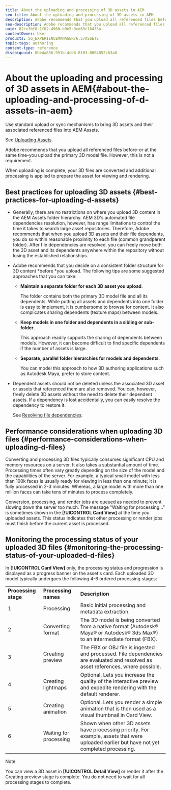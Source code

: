 ```yaml
---
title: About the uploading and processing of 3D assets in AEM
seo-title: About the uploading and processing of 3D assets in AEM
description: Adobe recommends that you upload all referenced files before–or at the same time–you upload the primary 3D model file. When uploading is complete, your 3D files are converted and additional processing is applied to prepare the asset for viewing and rendering.
seo-description: Adobe recommends that you upload all referenced files before–or at the same time–you upload the primary 3D model file. When uploading is complete, your 3D files are converted and additional processing is applied to prepare the asset for viewing and rendering.
uuid: 82ccfbf8-1f82-4960-b9e5-3ce65c16435a
contentOwner: User
products: SG_EXPERIENCEMANAGER/6.5/ASSETS
topic-tags: authoring
content-type: reference
discoiquuid: 0be4a856-951b-4cb6-8103-8004052c63a0
---
```


# About the uploading and processing of 3D assets in AEM{#about-the-uploading-and-processing-of-d-assets-in-aem}

Use standard upload or sync mechanisms to bring 3D assets and their associated referenced files into AEM Assets.

See [Uploading Assets](/help/assets/managing-assets-touch-ui.md#uploading-assets).

Adobe recommends that you upload all referenced files before-or at the same time-you upload the primary 3D model file. However, this is not a requirement.

When uploading is complete, your 3D files are converted and additional processing is applied to prepare the asset for viewing and rendering.

## Best practices for uploading 3D assets {#best-practices-for-uploading-d-assets}

* Generally, there are no restrictions on where you upload 3D content in the AEM Assets folder hierarchy. AEM 3D's automated file dependencies resolution, however, has range limitations to control the time it takes to search large asset repositories. Therefore, Adobe recommends that when you upload 3D assets and their file dependents, you do so within reasonable proximity to each file (common grandparent folder). After file dependencies are resolved, you can freely move both the 3D asset and its dependents anywhere within the repository without losing the established relationships.
* Adobe recommends that you decide on a consistent folder structure for 3D content *before *you upload. The following tips are some suggested approaches that you can take:

    * **Maintain a separate folder for each 3D asset you upload**.

      The folder contains both the primary 3D model file and all its dependents. While putting all assets and dependents into one folder is easy to implement, it is cumbersome to browse for content. It also complicates sharing dependents (texture maps) between models.

    * **Keep models in one folder and dependents in a sibling or sub-folder**.

      This approach readily supports the sharing of dependents between models. However, it can become difficult to find specific dependents if the number of assets is large.

    * **Separate, parallel folder hierarchies for models and dependents**.

      You can model this approach to how 3D authoring applications such as Autodesk Maya, prefer to store content.

* Dependent assets should not be deleted unless the associated 3D asset or assets that referenced them are also removed. You can, however, freely delete 3D assets without the need to delete their dependent assets. If a dependency is lost accidentally, you can easily resolve the dependency to restore it.

  See [Resolving file dependencies](/help/assets/resolve-file-dependencies.md).

## Performance considerations when uploading 3D files {#performance-considerations-when-uploading-d-files}

Converting and processing 3D files typically consumes significant CPU and memory resources on a server. It also takes a substantial amount of time. Processing times often vary greatly depending on the size of the model and the capabilities of the server. For example, a typical small model with less than 100k faces is usually ready for viewing in less than one minute; it is fully processed in 2-3 minutes. Whereas, a large model with more than one million faces can take tens of minutes to process completely.

Conversion, processing, and render jobs are queued as needed to prevent slowing down the server too much. The message "Waiting for processing..." is sometimes shown in the **[!UICONTROL Card View]** at the time you uploaded assets. This status indicates that other processing or render jobs must finish before the current asset is processed.

## Monitoring the processing status of your uploaded 3D files {#monitoring-the-processing-status-of-your-uploaded-d-files}

In **[!UICONTROL Card View]** only, the processing status and progression is displayed as a progress banner on the asset's card. Each uploaded 3D model typically undergoes the following 4-6 ordered processing stages:

<table>
 <tbody>
  <tr>
   <td><strong>Processing stage</strong><br /> </td>
   <td><strong>Processing names</strong></td>
   <td><strong>Description</strong></td>
  </tr>
  <tr>
   <td>1</td>
   <td>Processing</td>
   <td>Basic initial processing and metadata extraction.</td>
  </tr>
  <tr>
   <td>2</td>
   <td>Converting format</td>
   <td>The 3D model is being converted from a native format (Autodesk® Maya® or Autodesk® 3ds Max®) to an intermediate format (FBX).</td>
  </tr>
  <tr>
   <td>3</td>
   <td>Creating preview</td>
   <td>The FBX or OBJ file is ingested and processed. File dependencies are evaluated and resolved as asset references, where possible.</td>
  </tr>
  <tr>
   <td>4</td>
   <td>Creating lightmaps</td>
   <td>Optional. Lets you increase the quality of the interactive preview and expedite rendering with the default renderer.</td>
  </tr>
  <tr>
   <td>5</td>
   <td>Creating animation</td>
   <td>Optional. Lets you render a simple animation that is then used as a visual thumbnail in Card View.</td>
  </tr>
  <tr>
   <td>6</td>
   <td>Waiting for processing</td>
   <td>Shown when other 3D assets have processing priority. For example, assets that were uploaded earlier but have not yet completed processing.</td>
  </tr>
 </tbody>
</table>

>[!NOTE]
>
>You can view a 3D asset in **[!UICONTROL Detail View]** or render it after the Creating preview stage is complete. You do not need to wait for all processing stages to complete.

